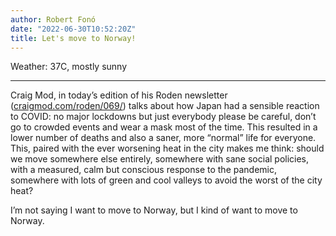 ```yaml
---
author: Robert Fonó
date: "2022-06-30T10:52:20Z"
title: Let's move to Norway!
---
```


Weather: 37C, mostly sunny

---

Craig Mod, in today’s edition of his Roden newsletter ([craigmod.com/roden/069/](https://craigmod.com/roden/069/)) talks about how Japan had a sensible reaction to COVID: no major lockdowns but just everybody please be careful, don’t go to crowded events and wear a mask most of the time.
This resulted in a lower number of deaths and also a saner, more “normal” life for everyone. This, paired with the ever worsening heat in the city makes me think: should we move somewhere else entirely, somewhere with sane social policies, with a measured, calm but conscious response to the pandemic, somewhere with lots of green and cool valleys to avoid the worst of the city heat?

I’m not saying I want to move to Norway, but I kind of want to move to Norway.
